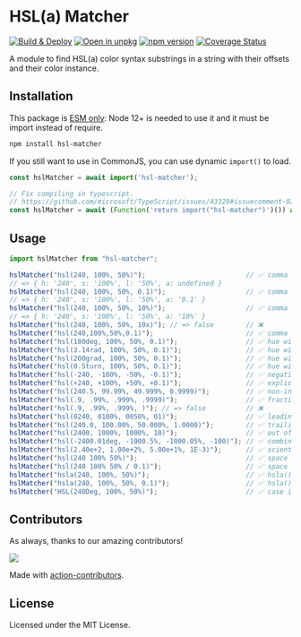 HSL(a) Matcher
===

[![Build & Deploy](https://github.com/jaywcjlove/hsl-matcher/actions/workflows/ci.yml/badge.svg)](https://github.com/jaywcjlove/hsl-matcher/actions/workflows/ci.yml)
[![Open in unpkg](https://img.shields.io/badge/Open%20in-unpkg-blue)](https://jaywcjlove.github.io/npm-unpkg/#/pkg/hsl-matcher/file/README.md)
[![npm version](https://img.shields.io/npm/v/hsl-matcher.svg)](https://www.npmjs.com/package/hsl-matcher)
[![Coverage Status](https://jaywcjlove.github.io/hsl-matcher/badges.svg)](https://jaywcjlove.github.io/hsl-matcher/lcov-report/)

A module to find HSL(a) color syntax substrings in a string with their offsets and their color instance.

## Installation

This package is [ESM only](https://gist.github.com/sindresorhus/a39789f98801d908bbc7ff3ecc99d99c): Node 12+ is needed to use it and it must be import instead of require.

```bash
npm install hsl-matcher
```

If you still want to use in CommonJS, you can use dynamic `import()` to load.

```js
const hslMatcher = await import('hsl-matcher');

// Fix compiling in typescript.
// https://github.com/microsoft/TypeScript/issues/43329#issuecomment-922544562
const hslMatcher = await (Function('return import("hsl-matcher")')()) as Promise<typeof import("hsl-matcher")>;
```

## Usage

```js
import hslMatcher from "hsl-matcher";

hslMatcher("hsl(240, 100%, 50%)");                         // ✅ comma separated
// => { h: '240', s: '100%', l: '50%', a: undefined }
hslMatcher("hsl(240, 100%, 50%, 0.1)");                    // ✅ comma separated with opacity
// => { h: '240', s: '100%', l: '50%', a: '0.1' }
hslMatcher("hsl(240, 100%, 50%, 10%)");                    // ✅ comma separated with % opacity
// => { h: '240', s: '100%', l: '50%', a: '10%' }
hslMatcher("hsl(240, 100%, 50%, 10x)"); // => false        // ❌
hslMatcher("hsl(240,100%,50%,0.1)");                       // ✅ comma separated without spaces
hslMatcher("hsl(180deg, 100%, 50%, 0.1)");                 // ✅ hue with 'deg'
hslMatcher("hsl(3.14rad, 100%, 50%, 0.1)");                // ✅ hue with 'rad'
hslMatcher("hsl(200grad, 100%, 50%, 0.1)");                // ✅ hue with 'grad'
hslMatcher("hsl(0.5turn, 100%, 50%, 0.1)");                // ✅ hue with 'turn'
hslMatcher("hsl(-240, -100%, -50%, -0.1)");                // ✅ negative values
hslMatcher("hsl(+240, +100%, +50%, +0.1)");                // ✅ explicit positive sign
hslMatcher("hsl(240.5, 99.99%, 49.999%, 0.9999)");         // ✅ non-integer values
hslMatcher("hsl(.9, .99%, .999%, .9999)");                 // ✅ fraction w/o leading zero
hslMatcher("hsl(.9, .99%, .999%, )"); // => false          // ❌
hslMatcher("hsl(0240, 0100%, 0050%, 01)");                 // ✅ leading zeros
hslMatcher("hsl(240.0, 100.00%, 50.000%, 1.0000)");        // ✅ trailing decimal zeros
hslMatcher("hsl(2400, 1000%, 1000%, 10)");                 // ✅ out of range values
hslMatcher("hsl(-2400.01deg, -1000.5%, -1000.05%, -100)"); // ✅ combination of above
hslMatcher("hsl(2.40e+2, 1.00e+2%, 5.00e+1%, 1E-3)");      // ✅ scientific notation
hslMatcher("hsl(240 100% 50%)");                           // ✅ space separated (CSS Color Level 4)
hslMatcher("hsl(240 100% 50% / 0.1)");                     // ✅ space separated with opacity
hslMatcher("hsla(240, 100%, 50%)");                        // ✅ hsla() alias
hslMatcher("hsla(240, 100%, 50%, 0.1)");                   // ✅ hsla() with opacity
hslMatcher("HSL(240Deg, 100%, 50%)");                      // ✅ case insensitive
```

## Contributors

As always, thanks to our amazing contributors!

<a href="https://github.com/jaywcjlove/hsl-matcher/graphs/contributors">
  <img src="https://jaywcjlove.github.io/hsl-matcher/CONTRIBUTORS.svg" />
</a>

Made with [action-contributors](https://github.com/jaywcjlove/github-action-contributors).

## License

Licensed under the MIT License.
